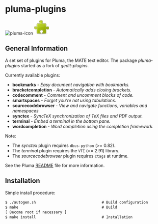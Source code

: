 # pluma-plugins

![pluma-icon](pluma.ico)
![pluma-plugin-icon](pluma-plugin.png)

## General Information

A set set of plugins for Pluma, the MATE text editor. The package *pluma-plugins* started as a fork of *gedit-plugins*.

Currently available plugins:

- **bookmarks** - *Easy document navigation with bookmarks.*
- **bracketcompletion** - *Automatically adds closing brackets.*
- **codecomment** - *Comment and uncomment blocks of code.*
- **smartspaces** - *Forget you’re not using tabulations.*
- **sourcecodebrowser** - *View and navigate functions, variables and namespaces*
- **synctex** - *SyncTeX synchronization of TeX files and PDF output.*
- **terminal** - *Embed a terminal in the bottom pane.*
- **wordcompletion** - *Word completion using the completion framework.*

Note:

- The *synctex* plugin requires `dbus-python` (>= 0.82).
- The *terminal* plugin requires the `VTE` (>= 2.91) library.
- The *sourcecodebrowser* plugin requires `ctags` at runtime.

See the Pluma [README](https://github.com/mate-desktop/pluma/blob/master/README.md) file for more information.

## Installation

Simple install procedure:

```
$ ./autogen.sh                              # Build configuration
$ make                                      # Build
[ Become root if necessary ]
$ make install                              # Installation
```
